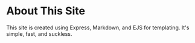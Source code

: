 # About This Site

This site is created using Express, Markdown, and EJS for templating. It's simple, fast, and suckless.
